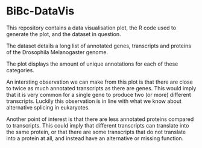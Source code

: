 # BiBc-DataVis

This repository contains a data visualisation plot, the R code used to generate the plot, and the dataset in question. 

The dataset details a long list of annotated genes, transcripts and proteins of the Drosophila Melanogaster genome.

The plot displays the amount of unique annotations for each of these categories.

An intersting observation we can make from this plot is that there are close to twice as much annotated transcripts as there are genes.
This would imply that it is very common for a single gene to produce two (or more) different transcripts.
Luckily this observation is in line with what we know about alternative splicing in eukaryotes.

Another point of interest is that there are less annotated proteins compared to transcripts.
This could imply that different transcripts can translate into the same protein, or that there are some transcripts that do not translate into a protein at all, and instead have an alternative or missing function.
